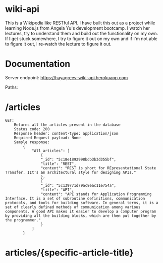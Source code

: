 # wiki-api
This is a Wikipedia like RESTful API. I have built this out as a project while learning Node.js from Angela Yu's development bootcamp. I watch her lectures, try to understand them and build out the functionality on my own. If I get stuck somewhere, I try to figure it out on my own and if I'm not able to figure it out, I re-watch the lecture to figure it out.

# Documentation
Server endpoint: https://hayagreev-wiki-api.herokuapp.com

Paths:
# /articles
```
GET: 
    Returns all the articles present in the database
    Status code: 200
    Response header: content-type: application/json
    Required Request payload: None
    Sample response: 
        {
            "All articles": [
                {
                "_id": "5c18e1892998bdb3b3d355bf",
                "title": "REST",
                "content": "REST is short for REpresentational State Transfer. IIt's an architectural style for designing APIs."
                },
                {
                "_id": "5c139771d79ac8eac11e754a",
                "title": "API",
                "content": "API stands for Application Programming Interface. It is a set of subroutine definitions, communication protocols, and tools for building software. In general terms, it is a set of clearly defined methods of communication among various components. A good API makes it easier to develop a computer program by providing all the building blocks, which are then put together by the programmer."
                }
            ]
        }
```
# articles/{specific-article-title}